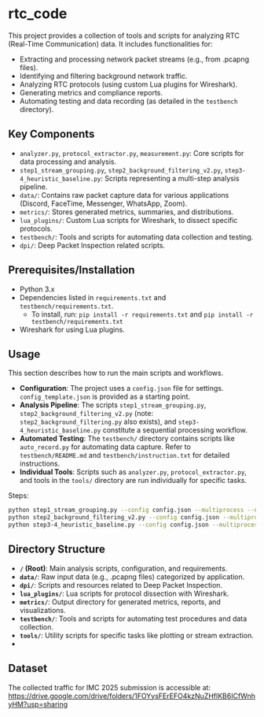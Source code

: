 <!-- filepath: /Users/sam/Desktop/rtc_code/README.md -->

# rtc_code

This project provides a collection of tools and scripts for analyzing RTC (Real-Time Communication) data. It includes functionalities for:

- Extracting and processing network packet streams (e.g., from .pcapng files).
- Identifying and filtering background network traffic.
- Analyzing RTC protocols (using custom Lua plugins for Wireshark).
- Generating metrics and compliance reports.
- Automating testing and data recording (as detailed in the `testbench` directory).

## Key Components

- `analyzer.py`, `protocol_extractor.py`, `measurement.py`: Core scripts for data processing and analysis.
- `step1_stream_grouping.py`, `step2_background_filtering_v2.py`, `step3-4_heuristic_baseline.py`: Scripts representing a multi-step analysis pipeline.
- `data/`: Contains raw packet capture data for various applications (Discord, FaceTime, Messenger, WhatsApp, Zoom).
- `metrics/`: Stores generated metrics, summaries, and distributions.
- `lua_plugins/`: Custom Lua scripts for Wireshark, to dissect specific protocols.
- `testbench/`: Tools and scripts for automating data collection and testing.
- `dpi/`: Deep Packet Inspection related scripts.

## Prerequisites/Installation

- Python 3.x
- Dependencies listed in `requirements.txt` and `testbench/requirements.txt`.
  - To install, run: `pip install -r requirements.txt` and `pip install -r testbench/requirements.txt`
- Wireshark for using Lua plugins.

## Usage

This section describes how to run the main scripts and workflows.

- **Configuration**: The project uses a `config.json` file for settings. `config_template.json` is provided as a starting point.
- **Analysis Pipeline**: The scripts `step1_stream_grouping.py`, `step2_background_filtering_v2.py` (note: `step2_background_filtering.py` also exists), and `step3-4_heuristic_baseline.py` constitute a sequential processing workflow.
- **Automated Testing**: The `testbench/` directory contains scripts like `auto_record.py` for automating data capture. Refer to `testbench/README.md` and `testbench/instruction.txt` for detailed instructions.
- **Individual Tools**: Scripts such as `analyzer.py`, `protocol_extractor.py`, and tools in the `tools/` directory are run individually for specific tasks.

Steps:

```bash
python step1_stream_grouping.py --config config.json --multiprocess --no-skip --recheck-asn
python step2_background_filtering_v2.py --config config.json --multiprocess
python step3-4_heuristic_baseline.py --config config.json --multiprocess
```

## Directory Structure

- **`/` (Root)**: Main analysis scripts, configuration, and requirements.
- **`data/`**: Raw input data (e.g., .pcapng files) categorized by application.
- **`dpi/`**: Scripts and resources related to Deep Packet Inspection.
- **`lua_plugins/`**: Lua scripts for protocol dissection with Wireshark.
- **`metrics/`**: Output directory for generated metrics, reports, and visualizations.
- **`testbench/`**: Tools and scripts for automating test procedures and data collection.
- **`tools/`**: Utility scripts for specific tasks like plotting or stream extraction.
- 

## Dataset

The collected traffic for IMC 2025 submission is accessible at: https://drive.google.com/drive/folders/1FOYysFErEFO4kzNuZHflKB6ICfWnhyHM?usp=sharing

